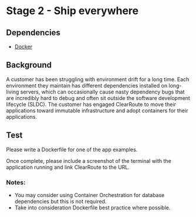 # Stage 2 - Ship everywhere

## Dependencies
- [Docker](https://www.docker.com/)

## Background

A customer has been struggling with environment drift for a long time. Each environment they maintain has different dependencies installed on long-living servers, which can occasionally cause nasty dependency bugs that are incredibly hard to debug and often sit outside the software development lifecycle (SLDC).
The customer has engaged ClearRoute to move their applications toward immutable infrastructure and adopt containers for their applications.

## Test
Please write a Dockerfile for one of the app examples.

Once complete, please include a screenshot of the terminal with the application running and link ClearRoute to the URL. 

### Notes:
- You may consider using Container Orchestration for database dependencies but this is not required.
- Take into consideration Dockerfile best practice where possible.


